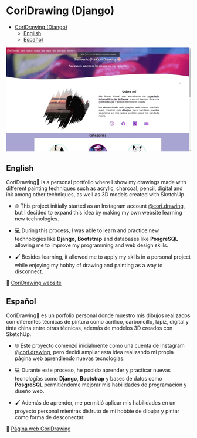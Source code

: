 # CoriDrawing (Django)

- [CoriDrawing (Django)](#coridrawing-django)
  - [English](#english)
  - [Español](#español)


![CoriDrawing](images/CoriDrawing.gif)

## English
CoriDrawing🎨 is a personal portfolio where I show my drawings made with different painting techniques such as acrylic, charcoal, pencil, digital and ink among other techniques, as well as 3D models created with SketchUp.

- 🌐 This project initially started as an Instagram account [@cori.drawing](https://www.instagram.com/cori.drawing/), but I decided to expand this idea by making my own website learning new technologies.

- 💻 During this process, I was able to learn and practice new technologies like **Django**, **Bootstrap** and databases like **PosgreSQL** allowing me to improve my programming and web design skills.

- 🖌 Besides learning, it allowed me to apply my skills in a personal project while enjoying my hobby of drawing and painting as a way to disconnect.

🎨 [CoriDrawing website](https://coridrawing.onrender.com/)



## Español

CoriDrawing🎨 es un porfolio personal donde muestro mis dibujos realizados con diferentes técnicas de pintura como acrílico, carboncillo, lápiz, digital y tinta china entre otras técnicas, además de modelos 3D creados con SketchUp.

- 🌐 Este proyecto comenzó inicialmente como una cuenta de Instagram [@cori.drawing](https://www.instagram.com/cori.drawing/), pero decidí ampliar esta idea realizando mi propia página web aprendiendo nuevas tecnologías.

- 💻 Durante este proceso, he podido aprender y practicar nuevas tecnologías como **Django**, **Bootstrap** y bases de datos como **PosgreSQL** permitiéndome mejorar mis habilidades de programación y diseño web.

- 🖌 Además de aprender, me permitió aplicar mis habilidades en un proyecto personal mientras disfruto de mi hobbie de dibujar y pintar como forma de desconectar.

🎨 [Página web CoriDrawing](https://coridrawing.onrender.com/)